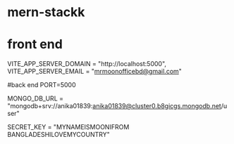 # mern-stackk
# front end
VITE_APP_SERVER_DOMAIN = "http://localhost:5000",
VITE_APP_SERVER_EMAIL = "mrmoonofficebd@gmail.com"

#back end
PORT=5000

MONGO_DB_URL = "mongodb+srv://anika01839:anika01839@cluster0.b8gicgs.mongodb.net/user"

SECRET_KEY = "MYNAMEISMOONIFROM BANGLADESHILOVEMYCOUNTRY"
